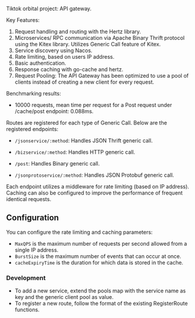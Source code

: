 Tiktok orbital project: API gateway.

Key Features:

1. Request handling and routing with the Hertz library.
2. Microservices/ RPC communication via Apache Binary Thrift protocol using the Kitex library. Utilizes Generic Call feature of Kitex.
3. Service discovery using Nacos.
4. Rate limiting, based on users IP address.
5. Basic authentication.
6. Response caching with go-cache and hertz.
7. Request Pooling: The API Gateway has been optimized to use a pool of clients instead of creating a new client for every request.


Benchmarking results:

- 10000 requests, mean time per request for a Post request under /cache/post endpoint: 0.088ms. 


Routes are registered for each type of Generic Call. Below are the registered endpoints:

* `/jsonservice/:method`: Handles JSON Thrift generic call.
* `/bizservice/:method`: Handles HTTP generic call.
* `/post`: Handles Binary generic call.

* `/jsonprotoservice/:method`: Handles JSON Protobuf generic call.

Each endpoint utilizes a middleware for rate limiting (based on IP address). Caching can also be configured to improve the performance of frequent identical requests.

## Configuration
You can configure the rate limiting and caching parameters:

* `MaxQPS` is the maximum number of requests per second allowed from a single IP address.
* `BurstSize` is the maximum number of events that can occur at once.
* `cacheExpiryTime` is the duration for which data is stored in the cache.

### Development
* To add a new service, extend the pools map with the service name as key and the generic client pool as value.
* To register a new route, follow the format of the existing RegisterRoute functions.
